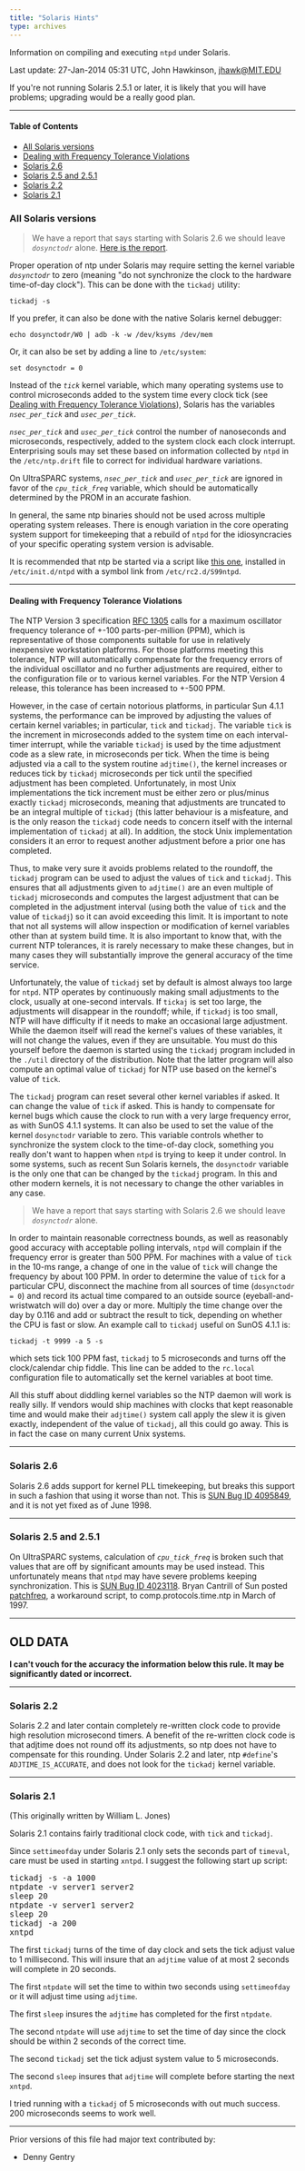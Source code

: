 ```yaml
---
title: "Solaris Hints"
type: archives
---
```


Information on compiling and executing `ntpd` under Solaris.

Last update: 27-Jan-2014 05:31 UTC, John Hawkinson, <jhawk@MIT.EDU>

If you're not running Solaris 2.5.1 or later, it is likely that you will have problems; upgrading would be a really good plan.

---

#### Table of Contents

* [All Solaris versions](/archives/hints/solaris/#all-solaris-versions)
* [Dealing with Frequency Tolerance Violations](/archives/hints/solaris/#dealing-with-frequency-tolerance-violations)
* [Solaris 2.6](/archives/hints/solaris/#solaris-26)
* [Solaris 2.5 and 2.5.1](/archives/hints/solaris/#solaris-25-and-251)
* [Solaris 2.2](/archives/hints/solaris/#solaris-22)
* [Solaris 2.1](/archives/hints/solaris/#solaris-21)


### All Solaris versions

> We have a report that says starting with Solaris 2.6 we should leave <code>_dosynctodr_</code> alone. [Here is the report](/archives/hints/solaris-dosynctodr).

Proper operation of ntp under Solaris may require setting the kernel variable <code>_dosynctodr_</code> to zero (meaning "do not synchronize the clock to the hardware time-of-day clock"). This can be done with the `tickadj` utility:

`tickadj -s`

If you prefer, it can also be done with the native Solaris kernel debugger:

`echo dosynctodr/W0 | adb -k -w /dev/ksyms /dev/mem`

Or, it can also be set by adding a line to `/etc/system`:

`set dosynctodr = 0`

Instead of the <code>_tick_</code> kernel variable, which many operating systems use to control microseconds added to the system time every clock tick (see [Dealing with Frequency Tolerance Violations](/archives/hints/solaris/#dealing-with-frequency-tolerance-violations)), Solaris has the variables <code>_nsec_per_tick_</code> and <code>_usec_per_tick_</code>.

<code>_nsec_per_tick_</code> and <code>_usec_per_tick_</code> control the number of nanoseconds and microseconds, respectively, added to the system clock each clock interrupt. Enterprising souls may set these based on information collected by `ntpd` in the `/etc/ntp.drift` file to correct for individual hardware variations.

On UltraSPARC systems, <code>_nsec_per_tick_</code> and <code>_usec_per_tick_</code> are ignored in favor of the <code>_cpu_tick_freq_</code> variable, which should be automatically determined by the PROM in an accurate fashion.

In general, the same ntp binaries should not be used across multiple operating system releases. There is enough variation in the core operating system support for timekeeping that a rebuild of `ntpd` for the idiosyncracies of your specific operating system version is advisable.

It is recommended that ntp be started via a script like [this one](/archives/hints/solaris.xtra.S99ntpd), installed in `/etc/init.d/ntpd` with a symbol link from `/etc/rc2.d/S99ntpd`.<a id="frequency_tolerance"></a>

* * *

#### Dealing with Frequency Tolerance Violations

The NTP Version 3 specification [RFC 1305](/reflib/rfc/rfc1305/rfc1305b.pdf) calls for a maximum oscillator frequency tolerance of +-100 parts-per-million (PPM), which is representative of those components suitable for use in relatively inexpensive workstation platforms. For those platforms meeting this tolerance, NTP will automatically compensate for the frequency errors of the individual oscillator and no further adjustments are required, either to the configuration file or to various kernel variables. For the NTP Version 4 release, this tolerance has been increased to +-500 PPM.

However, in the case of certain notorious platforms, in particular Sun 4.1.1 systems, the performance can be improved by adjusting the values of certain kernel variables; in particular, `tick` and `tickadj`. The variable `tick` is the increment in microseconds added to the system time on each interval-timer interrupt, while the variable `tickadj` is used by the time adjustment code as a slew rate, in microseconds per tick. When the time is being adjusted via a call to the system routine `adjtime()`, the kernel increases or reduces tick by `tickadj` microseconds per tick until the specified adjustment has been completed. Unfortunately, in most Unix implementations the tick increment must be either zero or plus/minus exactly `tickadj` microseconds, meaning that adjustments are truncated to be an integral multiple of `tickadj` (this latter behaviour is a misfeature, and is the only reason the `tickadj` code needs to concern itself with the internal implementation of `tickadj` at all). In addition, the stock Unix implementation considers it an error to request another adjustment before a prior one has completed.

Thus, to make very sure it avoids problems related to the roundoff, the `tickadj` program can be used to adjust the values of `tick` and `tickadj`. This ensures that all adjustments given to `adjtime()` are an even multiple of `tickadj` microseconds and computes the largest adjustment that can be completed in the adjustment interval (using both the value of `tick` and the value of `tickadj`) so it can avoid exceeding this limit. It is important to note that not all systems will allow inspection or modification of kernel variables other than at system build time. It is also important to know that, with the current NTP tolerances, it is rarely necessary to make these changes, but in many cases they will substantially improve the general accuracy of the time service.

Unfortunately, the value of `tickadj` set by default is almost always too large for `ntpd`. NTP operates by continuously making small adjustments to the clock, usually at one-second intervals. If `tickaj` is set too large, the adjustments will disappear in the roundoff; while, if `tickadj` is too small, NTP will have difficulty if it needs to make an occasional large adjustment. While the daemon itself will read the kernel's values of these variables, it will not change the values, even if they are unsuitable. You must do this yourself before the daemon is started using the `tickadj` program included in the `./util` directory of the distribution. Note that the latter program will also compute an optimal value of `tickadj` for NTP use based on the kernel's value of `tick`.

The `tickadj` program can reset several other kernel variables if asked. It can change the value of `tick` if asked. This is handy to compensate for kernel bugs which cause the clock to run with a very large frequency error, as with SunOS 4.1.1 systems. It can also be used to set the value of the kernel `dosynctodr` variable to zero. This variable controls whether to synchronize the system clock to the time-of-day clock, something you really don't want to happen when `ntpd` is trying to keep it under control. In some systems, such as recent Sun Solaris kernels, the `dosynctodr` variable is the only one that can be changed by the `tickadj` program. In this and other modern kernels, it is not necessary to change the other variables in any case.

> We have a report that says starting with Solaris 2.6 we should leave <code>_dosynctodr_</code> alone.

In order to maintain reasonable correctness bounds, as well as reasonably good accuracy with acceptable polling intervals, <code>ntpd</code> will complain if the frequency error is greater than 500 PPM. For machines with a value of `tick` in the 10-ms range, a change of one in the value of `tick` will change the frequency by about 100 PPM. In order to determine the value of `tick` for a particular CPU, disconnect the machine from all sources of time (`dosynctodr = 0`) and record its actual time compared to an outside source (eyeball-and-wristwatch will do) over a day or more. Multiply the time change over the day by 0.116 and add or subtract the result to tick, depending on whether the CPU is fast or slow. An example call to `tickadj` useful on SunOS 4.1.1 is:

`tickadj -t 9999 -a 5 -s`

which sets tick 100 PPM fast, `tickadj` to 5 microseconds and turns off the clock/calendar chip fiddle. This line can be added to the `rc.local` configuration file to automatically set the kernel variables at boot time.

All this stuff about diddling kernel variables so the NTP daemon will work is really silly. If vendors would ship machines with clocks that kept reasonable time and would make their `adjtime()` system call apply the slew it is given exactly, independent of the value of `tickadj`, all this could go away. This is in fact the case on many current Unix systems.

* * *

### Solaris 2.6

Solaris 2.6 adds support for kernel PLL timekeeping, but breaks this support in such a fashion that using it worse than not. This is [SUN Bug ID 4095849](/archives/hints/solaris.xtra.4095849), and it is not yet fixed as of June 1998.

* * *

### Solaris 2.5 and 2.5.1

On UltraSPARC systems, calculation of <code>_cpu_tick_freq_</code> is broken such that values that are off by significant amounts may be used instead. This unfortunately means that `ntpd` may have severe problems keeping synchronization. This is [SUN Bug ID 4023118](/archives/hints/solaris.xtra.4023118). Bryan Cantrill of Sun posted [patchfreq](/archives/hints/solaris.xtra.patchfreq), a workaround script, to comp.protocols.time.ntp in March of 1997.

* * *

## OLD DATA

**I can't vouch for the accuracy the information below this rule. It may be significantly dated or incorrect.**

* * *

### Solaris 2.2

Solaris 2.2 and later contain completely re-written clock code to provide high resolution microsecond timers. A benefit of the re-written clock code is that adjtime does not round off its adjustments, so ntp does not have to compensate for this rounding. Under Solaris 2.2 and later, ntp `#define`'s `ADJTIME_IS_ACCURATE`, and does not look for the `tickadj` kernel variable.

* * *

### Solaris 2.1

(This originally written by William L. Jones)

Solaris 2.1 contains fairly traditional clock code, with `tick` and `tickadj`.

Since `settimeofday` under Solaris 2.1 only sets the seconds part of `timeval`, care must be used in starting `xntpd`. I suggest the following start up script:

<pre>tickadj -s -a 1000
ntpdate -v server1 server2
sleep 20
ntpdate -v server1 server2
sleep 20
tickadj -a 200
xntpd</pre>

The first `tickadj` turns of the time of day clock and sets the tick adjust value to 1 millisecond. This will insure that an `adjtime` value of at most 2 seconds will complete in 20 seconds.

The first `ntpdate` will set the time to within two seconds using `settimeofday` or it will adjust time using `adjtime`.

The first `sleep` insures the `adjtime` has completed for the first `ntpdate`.

The second `ntpdate` will use `adjtime` to set the time of day since the clock should be within 2 seconds of the correct time.

The second `tickadj` set the tick adjust system value to 5 microseconds.

The second `sleep` insures that `adjtime` will complete before starting the next `xntpd`.

I tried running with a `tickadj` of 5 microseconds with out much success. 200 microseconds seems to work well.

* * *

Prior versions of this file had major text contributed by:

*   Denny Gentry
